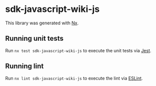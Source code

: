 # sdk-javascript-wiki-js

This library was generated with [Nx](https://nx.dev).

## Running unit tests

Run `nx test sdk-javascript-wiki-js` to execute the unit tests via [Jest](https://jestjs.io).

## Running lint

Run `nx lint sdk-javascript-wiki-js` to execute the lint via [ESLint](https://eslint.org/).
